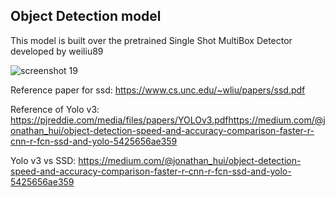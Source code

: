 Object Detection model 
------------------------
This model is built over the pretrained Single Shot MultiBox Detector developed by weiliu89

![screenshot 19](https://user-images.githubusercontent.com/37619070/44327244-acb0ca00-a47b-11e8-93e9-49b40b9214a1.png)

Reference paper for ssd: https://www.cs.unc.edu/~wliu/papers/ssd.pdf

Reference of Yolo v3: https://pjreddie.com/media/files/papers/YOLOv3.pdfhttps://medium.com/@jonathan_hui/object-detection-speed-and-accuracy-comparison-faster-r-cnn-r-fcn-ssd-and-yolo-5425656ae359

Yolo v3 vs SSD:
https://medium.com/@jonathan_hui/object-detection-speed-and-accuracy-comparison-faster-r-cnn-r-fcn-ssd-and-yolo-5425656ae359
